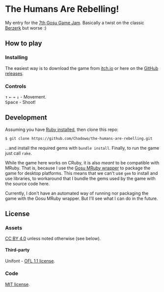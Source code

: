 # The Humans Are Rebelling!

My entry for the [7th Gosu Game Jam](https://itch.io/jam/gosu-game-jam-7). Basically a twist on the classic
[Berzerk](https://en.wikipedia.org/wiki/Berzerk_(video_game)) but worse :)

## How to play

### Installing

The easiest way is to download the game from [itch.io](https://chadow.itch.io/the-humans-are-rebelling#download) or here on the [GitHub releases](https://github.com/Chadowo/the-humans-are-rebelling/releases).

### Controls

<kbd>↑</kbd> <kbd>←</kbd> <kbd>→</kbd> <kbd>↓</kbd> - Movement.  
<kbd>Space</kbd> - Shoot!

## Development

Assuming you have [Ruby installed](https://www.ruby-lang.org/en/downloads/), then clone this repo:

```bash
$ git clone https://github.com/Chadowo/the-humans-are-rebelling.git
```

...and install the required gems with `bundle install`. Finally, to run the game just call `rake`.

While the game here works on CRuby, it is also *meant* to be compatible with
MRuby. That is, because I use the [Gosu MRuby wrapper](https://github.com/Chadowo/gosu-mruby-wrapper) to package the game for desktop platforms. This
means that we can't use `gem` to install and use libraries, to workaround that I bundle the gems used
by the game with the source code here.

Currently, I don't have an automated way of running nor packaging the game with the Gosu MRuby wrapper.
But I'll see what I can do in the future.

## License

### Assets

[CC BY 4.0](https://creativecommons.org/licenses/by/4.0/) unless noted otherwise (see below).

#### Third-party

Unifont - [OFL 1.1 license](https://unifoundry.com/OFL-1.1.txt).

### Code

[MIT license](LICENSE).
